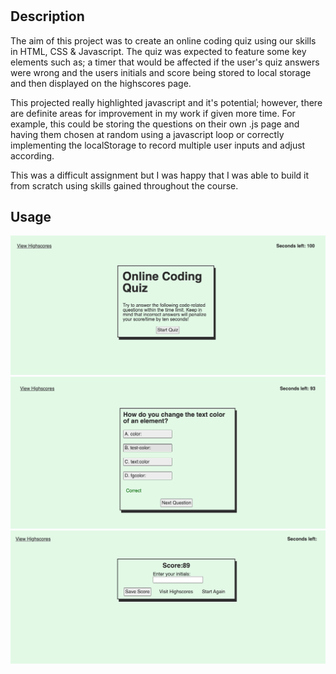 # <Online Coding Quiz>

## Description

The aim of this project was to create an online coding quiz using our skills in HTML, CSS & Javascript. The quiz was expected to feature some key elements such as; a timer that would be affected if the user's quiz answers were wrong and the users initials and score being stored to local storage and then displayed on the highscores page. 

This projected really highlighted javascript and it's potential; however, there are definite areas for improvement in my work if given more time. For example, this could be storing the questions on their own .js page and having them chosen at random using a javascript loop or correctly implementing the localStorage to record multiple user inputs and adjust according. 

This was a difficult assignment but I was happy that I was able to build it from scratch using skills gained throughout the course. 

## Usage

![loadingPage](Assets/images/loadingPage.png)
![quizPage](Assets/images/quizPage.png)
![scoresPage](Assets/images/scoresPage.png)
